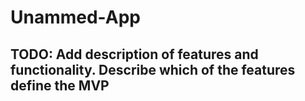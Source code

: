 # Unammed-App

## TODO: Add description of features and functionality. Describe which of the features define the MVP
